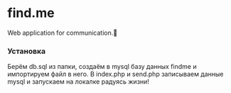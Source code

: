 # find.me
Web application for communication.🥵

### Установка

Берём db.sql из папки, создаём в mysql базу данных findme и импортируем файл в него.
В index.php и send.php записываем данные mysql и запускаем на локалке радуясь жизни!
